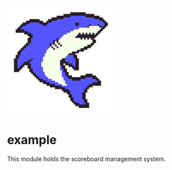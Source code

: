 ![Image](../files/SharkByte_Logo.png)

# example

This module holds the scoreboard management system.


